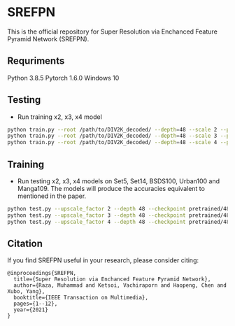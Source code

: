 # SREFPN

This is the official repository for Super Resolution via Enchanced Feature Pyramid Network (SREFPN).

## Requriments

Python 3.8.5
Pytorch 1.6.0
Windows 10

## Testing

* Run training x2, x3, x4 model
```bash
python train.py --root /path/to/DIV2K_decoded/ --depth=48 --scale 2 --pretrained pretrained/48/epoch_730_x2.pth
python train.py --root /path/to/DIV2K_decoded/ --depth=48 --scale 3 --pretrained pretrained/48/epoch_786_x3.pth
python train.py --root /path/to/DIV2K_decoded/ --depth=48 --scale 4 --pretrained pretrained/48/epoch_772_x4.pth
```

## Training

* Run testing x2, x3, x4 models on Set5, Set14, BSDS100, Urban100 and Manga109. The models will produce the accuracies equivalent to mentioned in the paper.
```bash
python test.py --upscale_factor 2 --depth 48 --checkpoint pretrained/48/epoch_730_x2.pth
python test.py --upscale_factor 3 --depth 48 --checkpoint pretrained/48/epoch_786_x3.pth
python test.py --upscale_factor 4 --depth 48 --checkpoint pretrained/48/epoch_772_x4.pth
```

## Citation

If you find SREFPN useful in your research, please consider citing:

```
@inproceedings{SREFPN,
  title={Super Resolution via Enchanced Feature Pyramid Network},
  author={Raza, Muhammad and Ketsoi, Vachiraporn and Haopeng, Chen and Xubo, Yang},
  booktitle={IEEE Transaction on Multimedia},
  pages={1--12},
  year={2021}
}
```
